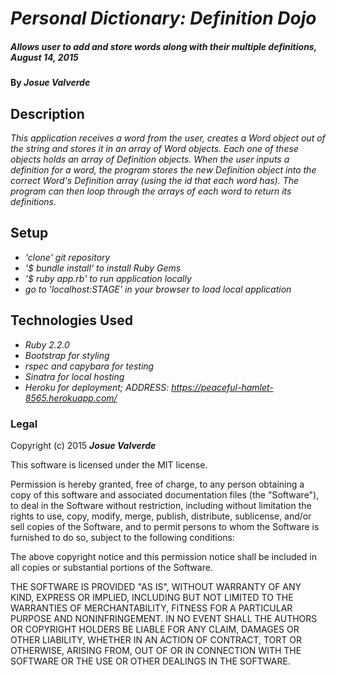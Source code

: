 # _Personal Dictionary: Definition Dojo_

##### _Allows user to add and store words along with their multiple definitions, August 14, 2015_

#### By _**Josue Valverde**_

## Description

_This application receives a word from the user, creates a Word object out of the string and stores it in an array of Word objects. Each one of these objects holds an array of Definition objects. When the user inputs a definition for a word, the program stores the new Definition object into the correct Word's Definition array (using the id that each word has). The program can then loop through the arrays of each word to return its definitions._

## Setup

* _'clone' git repository_
* _'$ bundle install' to install Ruby Gems_
* _'$ ruby app.rb' to run application locally_
* _go to 'localhost:STAGE' in your browser to load local application_

## Technologies Used

* _Ruby 2.2.0_
* _Bootstrap for styling_
* _rspec and capybara for testing_
* _Sinatra for local hosting_
* _Heroku for deployment; ADDRESS: https://peaceful-hamlet-8565.herokuapp.com/_

### Legal

Copyright (c) 2015 **_Josue Valverde_**

This software is licensed under the MIT license.

Permission is hereby granted, free of charge, to any person obtaining a copy
of this software and associated documentation files (the "Software"), to deal
in the Software without restriction, including without limitation the rights
to use, copy, modify, merge, publish, distribute, sublicense, and/or sell
copies of the Software, and to permit persons to whom the Software is
furnished to do so, subject to the following conditions:

The above copyright notice and this permission notice shall be included in
all copies or substantial portions of the Software.

THE SOFTWARE IS PROVIDED "AS IS", WITHOUT WARRANTY OF ANY KIND, EXPRESS OR
IMPLIED, INCLUDING BUT NOT LIMITED TO THE WARRANTIES OF MERCHANTABILITY,
FITNESS FOR A PARTICULAR PURPOSE AND NONINFRINGEMENT. IN NO EVENT SHALL THE
AUTHORS OR COPYRIGHT HOLDERS BE LIABLE FOR ANY CLAIM, DAMAGES OR OTHER
LIABILITY, WHETHER IN AN ACTION OF CONTRACT, TORT OR OTHERWISE, ARISING FROM,
OUT OF OR IN CONNECTION WITH THE SOFTWARE OR THE USE OR OTHER DEALINGS IN
THE SOFTWARE.
